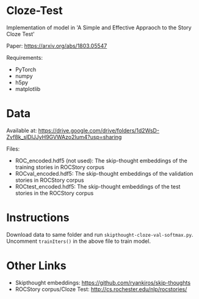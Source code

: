 # Cloze-Test
Implementation of model in 'A Simple and Effective Appraoch to the Story Cloze Test'

Paper:  https://arxiv.org/abs/1803.05547

Requirements:

- PyTorch
- numpy
- h5py
- matplotlib

# Data

Available at: https://drive.google.com/drive/folders/1d2WsD-Zvf8k_slDlJJyH9GVWAzo2Ium4?usp=sharing

Files: 

- ROC_encoded.hdf5 (not used): The skip-thought embeddings of the training stories in ROCStory corpus
- ROCval_encoded.hdf5:  The skip-thought embeddings of the validation  stories in ROCStory corpus
- ROCtest_encoded.hdf5: The skip-thought embeddings of the  test stories in the ROCStory corpus

# Instructions

Download data to same folder and run `skipthought-cloze-val-softmax.py`.
Uncomment `trainIters()` in the above file to train model.

# Other Links

- Skipthought embeddings: https://github.com/ryankiros/skip-thoughts
- ROCStory corpus/Cloze Test: http://cs.rochester.edu/nlp/rocstories/